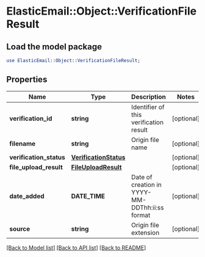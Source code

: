 # ElasticEmail::Object::VerificationFileResult

## Load the model package
```perl
use ElasticEmail::Object::VerificationFileResult;
```

## Properties
Name | Type | Description | Notes
------------ | ------------- | ------------- | -------------
**verification_id** | **string** | Identifier of this verification result | [optional] 
**filename** | **string** | Origin file name | [optional] 
**verification_status** | [**VerificationStatus**](VerificationStatus.md) |  | [optional] 
**file_upload_result** | [**FileUploadResult**](FileUploadResult.md) |  | [optional] 
**date_added** | **DATE_TIME** | Date of creation in YYYY-MM-DDThh:ii:ss format | [optional] 
**source** | **string** | Origin file extension | [optional] 

[[Back to Model list]](../README.md#documentation-for-models) [[Back to API list]](../README.md#documentation-for-api-endpoints) [[Back to README]](../README.md)


